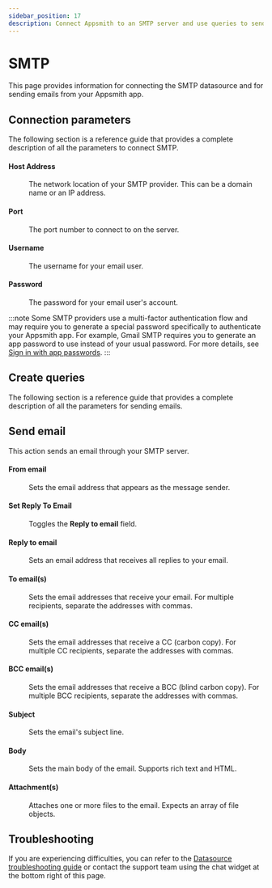 ```yaml
---
sidebar_position: 17
description: Connect Appsmith to an SMTP server and use queries to send emails.
---
```

# SMTP

This page provides information for connecting the SMTP datasource and for sending emails from your Appsmith app.

## Connection parameters

The following section is a reference guide that provides a complete description of all the parameters to connect SMTP.

<ZoomImage src="/img/smtp-datasource-config.png" alt="Configuring an SMTP datasource" caption="Configuring an SMTP datasource" />

#### Host Address

<dd>

The network location of your SMTP provider. This can be a domain name or an IP address.

</dd>

#### Port

<dd>

The port number to connect to on the server.

</dd>

#### Username

<dd>

The username for your email user.

</dd>

#### Password

<dd>

The password for your email user's account.

</dd>

:::note
Some SMTP providers use a multi-factor authentication flow and may require you to generate a special password specifically to authenticate your Appsmith app. For example, Gmail SMTP requires you to generate an app password to use instead of your usual password. For more details, see [Sign in with app passwords](https://support.google.com/mail/answer/185833?hl=en).
:::

## Create queries

The following section is a reference guide that provides a complete description of all the parameters for sending emails.

<ZoomImage src="/img/smtp_query_config.png" alt="Configuring an SMTP query" caption="Configuring an SMTP query" />

## Send email

This action sends an email through your SMTP server.

#### From email

<dd>

Sets the email address that appears as the message sender.

</dd>

#### Set Reply To Email

<dd>

Toggles the **Reply to email** field.

</dd>

#### Reply to email

<dd>

Sets an email address that receives all replies to your email.

</dd>

#### To email(s)

<dd>

Sets the email addresses that receive your email. For multiple recipients, separate the addresses with commas.

</dd>

#### CC email(s)

<dd>

Sets the email addresses that receive a CC (carbon copy). For multiple CC recipients, separate the addresses with commas.

</dd>

#### BCC email(s)

<dd>

Sets the email addresses that receive a BCC (blind carbon copy). For multiple BCC recipients, separate the addresses with commas.

</dd>

#### Subject

<dd>

Sets the email's subject line.

</dd>

#### Body

<dd>

Sets the main body of the email. Supports rich text and HTML.

</dd>

#### Attachment(s)

<dd>

Attaches one or more files to the email. Expects an array of file objects.

</dd>

## Troubleshooting

If you are experiencing difficulties, you can refer to the [Datasource troubleshooting guide](/help-and-support/troubleshooting-guide/action-errors/datasource-errors) or contact the support team using the chat widget at the bottom right of this page.
